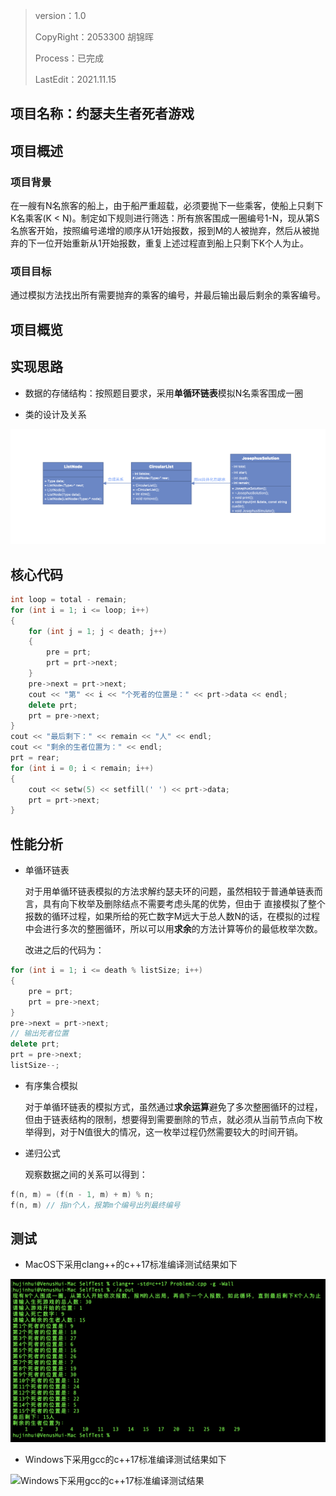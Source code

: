 > version：1.0
>
> CopyRight：2053300 胡锦晖
>
> Process：已完成
>
> LastEdit：2021.11.15

## 项目名称：约瑟夫生者死者游戏

## 项目概述

### 项目背景

在一艘有N名旅客的船上，由于船严重超载，必须要抛下一些乘客，使船上只剩下K名乘客(K < N)。制定如下规则进行筛选：所有旅客围成一圈编号1-N，现从第S名旅客开始，按照编号递增的顺序从1开始报数，报到M的人被抛弃，然后从被抛弃的下一位开始重新从1开始报数，重复上述过程直到船上只剩下K个人为止。

### 项目目标

通过模拟方法找出所有需要抛弃的乘客的编号，并最后输出最后剩余的乘客编号。

## 项目概览

## 实现思路

- 数据的存储结构：按照题目要求，采用**单循环链表**模拟N名乘客围成一圈

- 类的设计及关系

![类的设计及关系](../Resources/Problem2-UML.png)

## 核心代码

```cpp
int loop = total - remain;
for (int i = 1; i <= loop; i++)
{
    for (int j = 1; j < death; j++)
    {
        pre = prt;
        prt = prt->next;
    }
    pre->next = prt->next;
    cout << "第" << i << "个死者的位置是：" << prt->data << endl;
    delete prt;
    prt = pre->next;
}
cout << "最后剩下：" << remain << "人" << endl;
cout << "剩余的生者位置为：" << endl;
prt = rear;
for (int i = 0; i < remain; i++)
{
    cout << setw(5) << setfill(' ') << prt->data;
    prt = prt->next;
}
```

## 性能分析

- 单循环链表

    对于用单循环链表模拟的方法求解约瑟夫环的问题，虽然相较于普通单链表而言，具有向下枚举及删除结点不需要考虑头尾的优势，但由于  直接模拟了整个报数的循环过程，如果所给的死亡数字M远大于总人数N的话，在模拟的过程中会进行多次的整圈循环，所以可以用**求余**的方法计算等价的最低枚举次数。

    改进之后的代码为：

```cpp
for (int i = 1; i <= death % listSize; i++)
{
    pre = prt;
    prt = pre->next;
}
pre->next = prt->next;
// 输出死者位置
delete prt;
prt = pre->next;
listSize--;
```

- 有序集合模拟

    对于单循环链表的模拟方式，虽然通过**求余运算**避免了多次整圈循环的过程，但由于链表结构的限制，想要得到需要删除的节点，就必须从当前节点向下枚举得到，对于N值很大的情况，这一枚举过程仍然需要较大的时间开销。

- 递归公式

    观察数据之间的关系可以得到：

```cpp
f(n, m) = (f(n - 1, m) + m) % n;
f(n, m) // 指n个人，报第m个编号出列最终编号
```

## 测试

- MacOS下采用clang++的c++17标准编译测试结果如下

![MacOS下采用clang++的c++17标准编译测试结果](../Resources/Problem2-MacOSTest.png)

- Windows下采用gcc的c++17标准编译测试结果如下

![Windows下采用gcc的c++17标准编译测试结果]()